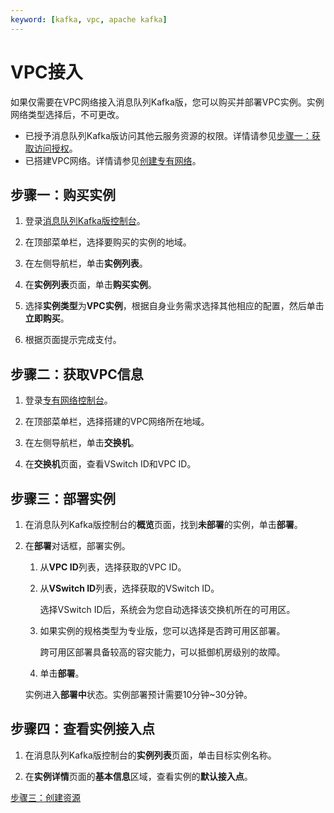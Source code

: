 ```yaml
---
keyword: [kafka, vpc, apache kafka]
---
```


# VPC接入

如果仅需要在VPC网络接入消息队列Kafka版，您可以购买并部署VPC实例。实例网络类型选择后，不可更改。

-   已授予消息队列Kafka版访问其他云服务资源的权限。详情请参见[步骤一：获取访问授权](/cn.zh-CN/快速入门/步骤一：获取访问授权.md)。
-   已搭建VPC网络。详情请参见[创建专有网络](/cn.zh-CN/专有网络和交换机/管理专有网络/创建专有网络.md)。

## 步骤一：购买实例

1.  登录[消息队列Kafka版控制台](http://kafka.console.aliyun.com/)。

2.  在顶部菜单栏，选择要购买的实例的地域。

3.  在左侧导航栏，单击**实例列表**。

4.  在**实例列表**页面，单击**购买实例**。

5.  选择**实例类型**为**VPC实例**，根据自身业务需求选择其他相应的配置，然后单击**立即购买**。

6.  根据页面提示完成支付。


## 步骤二：获取VPC信息

1.  登录[专有网络控制台](https://vpcnext.console.aliyun.com/)。

2.  在顶部菜单栏，选择搭建的VPC网络所在地域。

3.  在左侧导航栏，单击**交换机**。

4.  在**交换机**页面，查看VSwitch ID和VPC ID。


## 步骤三：部署实例

1.  在消息队列Kafka版控制台的**概览**页面，找到**未部署**的实例，单击**部署**。

2.  在**部署**对话框，部署实例。

    1.  从**VPC ID**列表，选择获取的VPC ID。

    2.  从**VSwitch ID**列表，选择获取的VSwitch ID。

        选择VSwitch ID后，系统会为您自动选择该交换机所在的可用区。

    3.  如果实例的规格类型为专业版，您可以选择是否跨可用区部署。

        跨可用区部署具备较高的容灾能力，可以抵御机房级别的故障。

    4.  单击**部署**。

    实例进入**部署中**状态。实例部署预计需要10分钟~30分钟。


## 步骤四：查看实例接入点

1.  在消息队列Kafka版控制台的**实例列表**页面，单击目标实例名称。

2.  在**实例详情**页面的**基本信息**区域，查看实例的**默认接入点**。


[步骤三：创建资源](/cn.zh-CN/快速入门/步骤三：创建资源.md)

